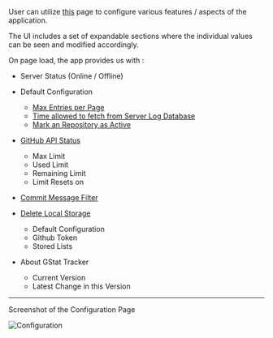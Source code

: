 User can utilize [this](https://gstatviewer.pages.dev/config) page to configure various features / aspects of the application.

The UI includes a set of expandable sections where the individual values can be seen and modified accordingly.

On page load, the app provides us with :

- Server Status (Online / Offline)

- Default Configuration

  - [Max Entries per Page](https://github.com/febkosq8/GStatTracker/wiki/Features#max-entries-per-page)
  - [Time allowed to fetch from Server Log Database](https://github.com/febkosq8/GStatTracker/wiki/Features#server-cache-fetch)
  - [Mark an Repository as Active](https://github.com/febkosq8/GStatTracker/wiki/Features#mark-an-repository-as-active)

- [GitHub API Status](https://github.com/febkosq8/GStatTracker/wiki/Features#github-api-limits)

  - Max Limit
  - Used Limit
  - Remaining Limit
  - Limit Resets on

- [Commit Message Filter](https://github.com/febkosq8/GStatTracker/wiki/Features#commit-message-filter)

- [Delete Local Storage](https://github.com/febkosq8/GStatTracker/wiki/Features#delete-local-storage)

  - Default Configuration
  - Github Token
  - Stored Lists

- About GStat Tracker
  - Current Version
  - Latest Change in this Version

---

Screenshot of the Configuration Page

![Configuration](https://user-images.githubusercontent.com/33223665/189772355-914730e5-046f-4a05-a404-15406529ebbc.png)
